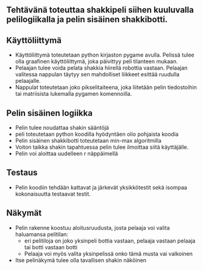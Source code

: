 ## Tehtävänä toteuttaa shakkipeli siihen kuuluvalla pelilogiikalla ja pelin sisäinen shakkibotti.

## Käyttöliittymä
- Käyttöliittymä toteutetaan python kirjaston pygame avulla. Pelissä tulee olla graafinen käyttöliittymä, joka päivittyy peli tilanteen mukaan.
- Pelaajan tulee voida pelata shakkia hiirellä robottia vastaan. Pelaajan valitessa nappulan täytyy sen mahdolliset liikkeet esittää ruudulla pelaajalle.
- Nappulat toteutetaan joko pikselitaiteena, joka liitetään pelin tiedostoihin tai matriisista lukemalla pygamen komennoilla.

## Pelin sisäinen logiikka
- Pelin tulee noudattaa shakin sääntöjä
- peli toteutetaan python koodilla hyödyntäen olio pohjaista koodia
- Pelin sisäinen shakkibotti toteutetaan min-max algoritmilla
- Voiton taikka shakin tapahtuessa pelin tulee ilmoittaa siitä käyttäjälle.
- Pelin voi aloittaa uudelleen r näppäimellä

## Testaus
- Pelin koodiin tehdään kattavat ja järkevät yksikkötestit sekä isompaa kokonaisuutta testaavat testit.

## Näkymät
- Pelin rakenne koostuu aloitusruudusta, josta pelaaja voi valita haluamansa pelitilan:
  - eri pelitiloja on joko yksinpeli bottia vastaan, pelaaja vastaan pelaaja tai botti vastaan botti
  - Pelaaja voi myös valita yksinpelissä onko tämä musta vai valkoinen
- Itse pelinäkymä tulee olla tavallisen shakin näköinen
